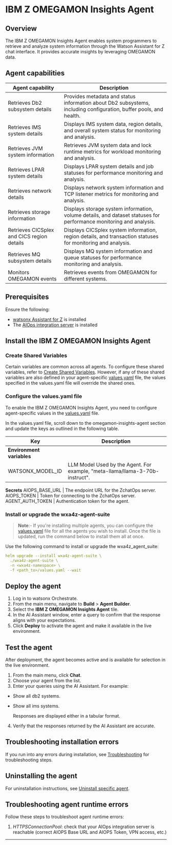 # IBM Z OMEGAMON Insights Agent

## Overview
The IBM Z OMEGAMON Insights Agent enables system programmers to retrieve and analyze system information through the Watson Assistant for Z chat interface. It provides accurate insights by leveraging OMEGAMON data.

## Agent capabilities

| Agent capability                                 | Description                                                                                                                 |
| ------------------------------------------------ | --------------------------------------------------------------------------------------------------------------------------- |
| Retrieves Db2 subsystem details                  | Provides metadata and status information about Db2 subsystems, including configuration, buffer pools, and health.           |
| Retrieves IMS system details                     | Displays IMS system data, region details, and overall system status for monitoring and analysis.                            |
| Retrieves JVM system information                 | Retrieves JVM system data and lock runtime metrics for workload monitoring and analysis.                                |
| Retrieves LPAR system details                    | Displays LPAR system details and job statuses for performance monitoring and analysis.                            |
| Retrieves network details                        | Displays network system information and TCP listener metrics for monitoring and analysis.                                       |
| Retrieves storage information                    | Displays storage system information, volume details, and dataset statuses for performance monitoring and analysis.                                            |
| Retrieves CICSplex and CICS region details       | Displays CICSplex system information, region details, and transaction statuses for monitoring and analysis.                                                     |
| Retrieves MQ subsystem details                   | Displays MQ system information and queue statuses for performance monitoring and analysis.                                                      |
| Monitors OMEGAMON events                         | Retrieves events from OMEGAMON for different systems.                                             |


## Prerequisites
Ensure the following:

- [watsonx Assistant for Z](https://www.ibm.com/docs/watsonx/waz/3.0.0?topic=install-premises-watsonx-orchestrate-watsonx-assistant-z) is installed
- The [AIOps integration server](https://www.ibm.com/docs/en/watsonx/waz/3.0.0?topic=deploying-configuring-aiops-your-cluster) is installed

## Install the IBM Z OMEGAMON Insights Agent

### Create Shared Variables

Certain variables are common across all agents. To configure these shared variables, refer to [Create Shared Variables](../../README.md#1-global-settings).
However, if any of these shared variables are also defined in your agent-specific [values.yaml](https://github.ibm.com/wxa4z/agent-deployment-charts/blob/main/wxa4z-agent-suite/values.yaml) file, the values specified in the values.yaml file will override the shared ones.

### Configure the values.yaml file

To enable the IBM Z OMEGAMON Insights Agent, you need to configure agent-specific values in the [values.yaml](https://github.ibm.com/wxa4z/agent-deployment-charts/blob/main/wxa4z-agent-suite/values.yaml) file.

In the values.yaml file, scroll down to the omegamon-insights-agent section and update the keys as outlined in the following table.

| Key       |            Description                  |
|------------------------------|-----------------------------------|
**Environment variables**                                                        |
WATSONX_MODEL_ID | LLM Model Used by the Agent. For example, "meta-llama/llama-3-70b-instruct".
**Secrets**
AIOPS_BASE_URL | The endpoint URL for the ZchatOps server.
AIOPS_TOKEN | Token for connecting to the ZchatOps server.
AGENT_AUTH_TOKEN | Authentication token for the agent.


### Install or upgrade the wxa4z-agent-suite

> **Note**:- If you're installing multiple agents, you can configure the [values.yaml](https://github.ibm.com/wxa4z/agent-deployment-charts/blob/main/wxa4z-agent-suite/values.yaml) file for all the agents you wish to install. Once the file is updated, run the command below to install them all at once.

Use the following command to install or upgrade the wxa4z_agent_suite:

```yaml
helm upgrade --install wxa4z-agent-suite \
  ./wxa4z-agent-suite \
  -n <wxa4z-namespace> \
  -f <path_to>/values.yaml --wait
```

## Deploy the agent

1. Log in to watsonx Orchestrate.
2. From the main menu, navigate to **Build** > **Agent Builder**.
3. Select the **IBM Z OMEGAMON Insights Agent** tile.
4. In the AI Assistant window, enter a query to confirm that the response aligns with your expectations.
5. Click **Deploy** to activate the agent and make it available in the live environment.


## Test the agent

After deployment, the agent becomes active and is available for selection in the live environment.

1. From the main menu, click **Chat**.
2. Choose your agent from the list.
3. Enter your queries using the AI Assistant.
   For example:

  - Show all db2 systems.

  - Show all ims systems.

    Responses are displayed either in a tabular format.

4. Verify that the responses returned by the AI Assistant are accurate.


## Troubleshooting installation errors

If you run into any errors during installation, see [Troubleshooting](../../README.md#troubleshooting) for troubleshooting steps.


## Uninstalling the agent

For uninstallation instructions, see [Uninstall specific agent](../../README.md#uninstall-specific-agent).


## Troubleshooting agent runtime errors

Follow these steps to troubleshoot agent runtime errors:

1. _HTTPSConnectionPool_: check that your AIOps integration server is reachable (correct AIOPS Base URL and AIOPS Token, VPN access, etc.)

------------------------------------------------------------